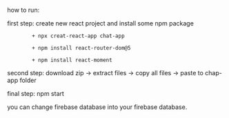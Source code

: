 how to run:

first step: create new react project and install some npm package

            + npx creat-react-app chat-app

            + npm install react-router-dom@5

            + npm install react-moment

second step: download zip -> extract files -> copy all files -> paste to chap-app folder

final step: npm start

you can change firebase database into your firebase database.

